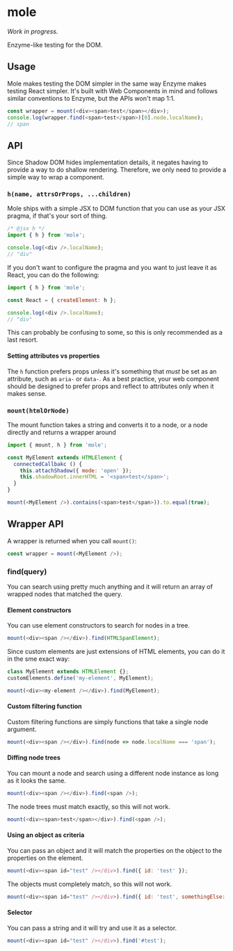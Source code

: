 # mole

*Work in progress.*

Enzyme-like testing for the DOM.



## Usage

Mole makes testing the DOM simpler in the same way Enzyme makes testing React simpler. It's built with Web Components in mind and follows similar conventions to Enzyme, but the APIs won't map 1:1.

```js
const wrapper = mount(<div><span>test</span></div>);
console.log(wrapper.find(<span>test</span>)[0].node.localName);
// span
```



## API

Since Shadow DOM hides implementation details, it negates having to provide a way to do shallow rendering. Therefore, we only need to provide a simple way to wrap a component.



### `h(name, attrsOrProps, ...children)`

Mole ships with a simple JSX to DOM function that you can use as your JSX pragma, if that's your sort of thing.

```js
/* @jsx h */
import { h } from 'mole';

console.log(<div />.localName);
// "div"
```

If you don't want to configure the pragma and you want to just leave it as React, you can do the following:

```js
import { h } from 'mole';

const React = { createElement: h };

console.log(<div />.localName);
// "div"
```

This can probably be confusing to some, so this is only recommended as a last resort.



#### Setting attributes vs properties

The `h` function prefers props unless it's something that *must* be set as an attribute, such as `aria-` or `data-`. As a best practice, your web component should be designed to prefer props and reflect to attributes only when it makes sense.



### `mount(htmlOrNode)`

The mount function takes a string and converts it to a node, or a node directly and returns a wrapper around 

```js
import { mount, h } from 'mole';

const MyElement extends HTMLElement {
  connectedCallbakc () {
    this.attachShadow({ mode: 'open' });
    this.shadowRoot.innerHTML = '<span>test</span>';
  }
}

mount(<MyElement />).contains(<span>test</span>)).to.equal(true);
```


## Wrapper API

A wrapper is returned when you call `mount()`:

```js
const wrapper = mount(<MyElement />);
```



### find(query)

You can search using pretty much anything and it will return an array of wrapped nodes that matched the query.



#### Element constructors

You can use element constructors to search for nodes in a tree.

```js
mount(<div><span /></div>).find(HTMLSpanElement);
```

Since custom elements are just extensions of HTML elements, you can do it in the sme exact way:

```js
class MyElement extends HTMLElement {};
customElements.define('my-element', MyElement);

mount(<div><my-element /></div>).find(MyElement);
```



#### Custom filtering function

Custom filtering functions are simply functions that take a single node argument.

```js
mount(<div><span /></div>).find(node => node.localName === 'span');
```



#### Diffing node trees

You can mount a node and search using a different node instance as long as it looks the same.

```js
mount(<div><span /></div>).find(<span />);
```

The node trees must match exactly, so this will not work.

```js
mount(<div><span>test</span></div>).find(<span />);
```



#### Using an object as criteria

You can pass an object and it will match the properties on the object to the properties on the element.

```js
mount(<div><span id="test" /></div>).find({ id: 'test' });
```

The objects must completely match, so this will not work.

```js
mount(<div><span id="test" /></div>).find({ id: 'test', somethingElse: true });
```


#### Selector

You can pass a string and it will try and use it as a selector.

```js
mount(<div><span id="test" /></div>).find('#test');
```



